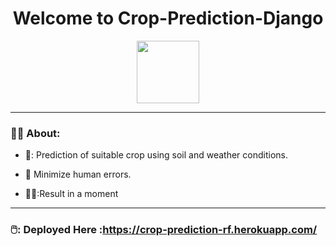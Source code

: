 
<h1 align="center">Welcome to Crop-Prediction-Django</h1><div id="header" align="center">
  
  <img src="https://media.giphy.com/media/MBcoOvZdZVURXPedwC/giphy.gif" width="100"/>
</div>


---
### :woman_technologist: About: 
- 🍁: Prediction of suitable crop using soil and weather conditions.

- :seedling: Minimize human errors.

- 🧑‍🌾:Result in a moment
---
### 🖱️: Deployed Here :https://crop-prediction-rf.herokuapp.com/
